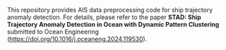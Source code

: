This repository provides AIS data preprocessing code for ship trajectory anomaly detection. For details, please refer to the paper **STAD: Ship Trajectory Anomaly Detection in Ocean with Dynamic Pattern Clustering** submitted to Ocean Engineering (https://doi.org/10.1016/j.oceaneng.2024.119530).
